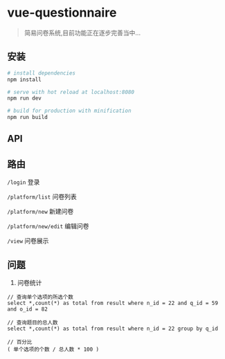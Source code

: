# vue-questionnaire

> 简易问卷系统,目前功能正在逐步完善当中...

## 安装

``` bash
# install dependencies
npm install

# serve with hot reload at localhost:8080
npm run dev

# build for production with minification
npm run build

```

## API

## 路由

`/login` 登录

`/platform/list` 问卷列表

`/platform/new` 新建问卷

`/platform/new/edit` 编辑问卷

`/view` 问卷展示


## 问题

1. 问卷统计

```
// 查询单个选项的所选个数
select *,count(*) as total from result where n_id = 22 and q_id = 59 and o_id = 82
```

```
// 查询题目的总人数
select *,count(*) as total from result where n_id = 22 group by q_id
```

```
// 百分比
( 单个选项的个数 / 总人数 * 100 )  
```



